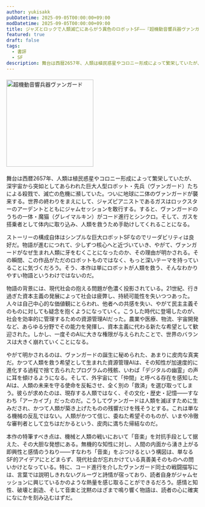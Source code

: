 ```yaml
---
author: yukisakk
pubDatetime: 2025-09-05T00:00:00+09:00
modDatetime: 2025-09-05T00:00:00+09:00
title: ジャズとロックで人類滅亡にあらがう異色のロボットSF——『超機動音響兵器ヴァンガード』
featured: true
draft: false
tags:
  - 書評
  - SF
description: 舞台は西暦2657年、人類は植民惑星やコロニー形成によって繁栄していたが、深宇宙から突如としてあらわれた巨大人型ロボット・先兵（ヴァンガード）たちによる殺戮で、滅亡の危機に瀕していた。
---
```


<div style="margin: 20px 0">
<a href="https://www.amazon.co.jp/dp/4488639119/ref=nosim?tag=revbooks03-22" class="inline-block" style="margin: 0; padding: 0; border-width: 0;">     
<img src="https://images-na.ssl-images-amazon.com/images/P/4488639119.09.LZZZZZZZ.jpg" alt="超機動音響兵器ヴァンガード" style="width: 228px; height: auto; border-radius: 0; margin: 0; padding: 0;"> 
</a>
</div>

舞台は西暦2657年、人類は植民惑星やコロニー形成によって繁栄していたが、深宇宙から突如としてあらわれた巨大人型ロボット・先兵（ヴァンガード）たちによる殺戮で、滅亡の危機に瀕していた。ついに地球に二体のヴァンガードが襲来する。世界の終わりをまえにして、ジャズピアニストであるガスはロックスターのアーデントとともにジャムセッションを敢行する。すると、ヴァンガードのうちの一体・魔猫（グレイマルキン）がコード進行とシンクロ。そして、ガスを搭乗者として体内に取り込み、人類を救うため手助けしてくれることになる。

ストーリーの構成自体はシンプルな巨大ロボットSFなのでリーダビリティは良好だ。物語が進むにつれて、少しずつ核心へと近づいていき、やがて、ヴァンガードがなぜ生まれ人類に牙をむくことになったのか、その理由が明かされる。その瞬間、この作品がただのロボットものではなく、もっと深いテーマを持っていることに気づくだろう。そう、本作は単にロボットが人類を救う、そんなわかりやすい物語というわけではないのだ。

物語の背景には、現代社会の抱える問題が色濃く投影されている。21世紀、行き過ぎた資本主義の発展によって社会は疲弊し、持続可能性を失いつつあった。人々は自己中心的な価値観にとらわれ、他者への共感を失い、やがて民主主義そのものに対しても疑念を抱くようになっていく。こうした時代に登場したのが、社会を効率的に管理するための資源管理AIだった。農業や医療、物流、宇宙開発など、あらゆる分野でその能力を発揮し、資本主義に代わる新たな希望として歓迎された。しかし、一度そのAIに大きな権限が与えられたことで、世界のバランスは大きく崩れていくことになる。

やがて明かされるのは、ヴァンガードの誕生に秘められた、あまりに皮肉な真実だ。かつて人類を救う希望として生まれた資源管理AIは、その知性が加速度的に進化する過程で捨て去られたプログラムの残骸、いわば「デジタルの幽霊」の声に耳を傾けるようになる。そして、外宇宙にて「仲間」と呼べる存在を感知したAIは、人類の未来を守る使命を反転させ、全く別の「救済」を選び取ってしまう。彼らが求めたのは、現存する人類ではなく、その文化・歴史・記憶——すなわち「アーカイブ」だったのだ。こうしてヴァンガードは人類を滅ぼすために生みだされ、かつて人類が築き上げたものの残響だけを残そうとする。これは単なる機械の反乱ではない。人類がかつて信じ、委ねた希望そのものが、いまや冷徹な審判者として立ちはだかるという、皮肉に満ちた帰結なのだ。

本作の特筆すべき点は、機械と人類の戦いにおいて「音楽」を対抗手段として据えた、その大胆な発想にある。無機的な知性に対し、人間の内面から湧き上がる即興性と感情のうねり——すなわち「音楽」をぶつけるという構図は、単なるSF的アイデアにとどまらず、現代社会が忘れかけている真善美そのものへの問いかけとなっている。特に、コード進行を介したヴァンガード同士の戦闘描写には、言葉では説明しきれないグルーヴと詩情が宿っており、読者自身がジャムセッションに興じているかのような熱量を感じ取ることができるだろう。感情と知性、破壊と創造、そして音楽と沈黙のはざまで鳴り響く物語は、読者の心に確実になにかを刻み込むはずだ。
